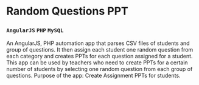 #  Random Questions PPT
### `AngularJS` `PHP` `MySQL`
An AngularJS, PHP automation app that parses CSV files of students and group of questions. It then assign each student one random question from each category and creates PPTs for each question assigned for a student.
This app can be used by teachers who need to create PPTs for a certain number of students by selecting one random question from each group of questions.
Purpose of the app: Create Assignment PPTs for students.

